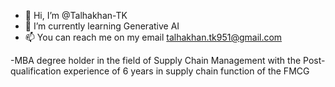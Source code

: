 - 👋 Hi, I’m @Talhakhan-TK
- 🌱 I’m currently learning Generative AI
- 📫 You can reach me on my email talhakhan.tk951@gmail.com
  
-MBA degree holder in the field of Supply Chain Management with the Post-qualification experience of 6 years in supply chain function of the FMCG

<!---
Talhakhan-TK/Talhakhan-TK is a ✨ special ✨ repository because its `README.md` (this file) appears on your GitHub profile.
You can click the Preview link to take a look at your changes.
--->
